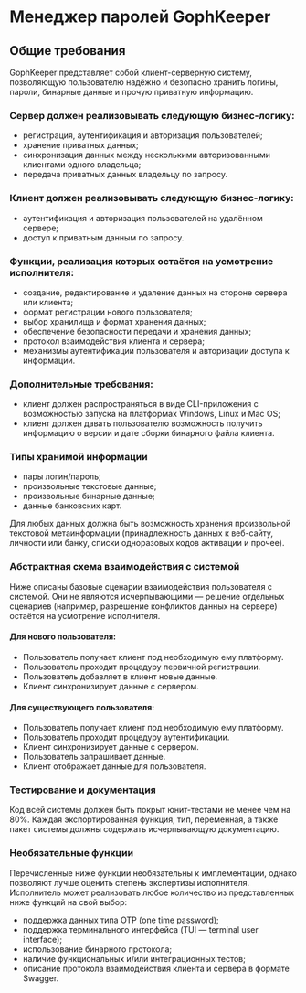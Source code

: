 # Менеджер паролей GophKeeper

## Общие требования
GophKeeper представляет собой клиент-серверную систему, позволяющую пользователю надёжно и безопасно хранить логины, пароли, бинарные данные и прочую приватную информацию.

### Сервер должен реализовывать следующую бизнес-логику:
* регистрация, аутентификация и авторизация пользователей;
* хранение приватных данных;
* синхронизация данных между несколькими авторизованными клиентами одного владельца;
* передача приватных данных владельцу по запросу.

### Клиент должен реализовывать следующую бизнес-логику:
* аутентификация и авторизация пользователей на удалённом сервере;
* доступ к приватным данным по запросу.

### Функции, реализация которых остаётся на усмотрение исполнителя:
* создание, редактирование и удаление данных на стороне сервера или клиента;
* формат регистрации нового пользователя;
* выбор хранилища и формат хранения данных;
* обеспечение безопасности передачи и хранения данных;
* протокол взаимодействия клиента и сервера;
* механизмы аутентификации пользователя и авторизации доступа к информации.

### Дополнительные требования:
* клиент должен распространяться в виде CLI-приложения с возможностью запуска на платформах Windows, Linux и Mac OS;
* клиент должен давать пользователю возможность получить информацию о версии и дате сборки бинарного файла клиента.

### Типы хранимой информации
* пары логин/пароль;
* произвольные текстовые данные;
* произвольные бинарные данные;
* данные банковских карт.

Для любых данных должна быть возможность хранения произвольной текстовой метаинформации (принадлежность данных к веб-сайту, личности или банку, списки одноразовых кодов активации и прочее).

### Абстрактная схема взаимодействия с системой

Ниже описаны базовые сценарии взаимодействия пользователя с системой. Они не являются исчерпывающими — решение отдельных сценариев (например, разрешение конфликтов данных на сервере) остаётся на усмотрение исполнителя.

#### Для нового пользователя:
* Пользователь получает клиент под необходимую ему платформу.
* Пользователь проходит процедуру первичной регистрации.
* Пользователь добавляет в клиент новые данные.
* Клиент синхронизирует данные с сервером.

#### Для существующего пользователя:
* Пользователь получает клиент под необходимую ему платформу.
* Пользователь проходит процедуру аутентификации.
* Клиент синхронизирует данные с сервером.
* Пользователь запрашивает данные.
* Клиент отображает данные для пользователя.

### Тестирование и документация
Код всей системы должен быть покрыт юнит-тестами не менее чем на 80%. Каждая экспортированная функция, тип, переменная, а также пакет системы должны содержать исчерпывающую документацию.

### Необязательные функции
Перечисленные ниже функции необязательны к имплементации, однако позволяют лучше оценить степень экспертизы исполнителя. Исполнитель может реализовать любое количество из представленных ниже функций на свой выбор:
* поддержка данных типа OTP (one time password);
* поддержка терминального интерфейса (TUI — terminal user interface);
* использование бинарного протокола;
* наличие функциональных и/или интеграционных тестов;
* описание протокола взаимодействия клиента и сервера в формате Swagger.
